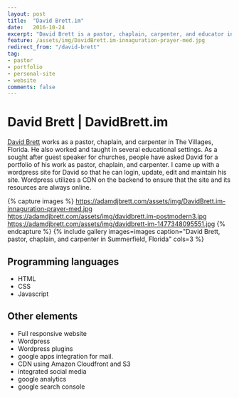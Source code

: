 ```yaml
---
layout: post
title:  "David Brett.im"
date:   2016-10-24
excerpt: "David Brett is a pastor, chaplain, carpenter, and educator in Central Florida."
feature: /assets/img/DavidBrett.im-innaguration-prayer-med.jpg
redirect_from: "/david-brett"
tag:
- pastor
- portfolio
- personal-site
- website
comments: false
---
```

<meta property="article:author" content="https://www.facebook.com/adamdjbrett" />

# David Brett | DavidBrett.im
[David Brett](http://davidbrett.im) works as a pastor, chaplain, and carpenter in The Villages, Florida. He also worked and taught in several educational settings. 
As a sought after guest speaker for churches, people have asked David for a portfolio of his work as pastor, chaplain, and carpenter. I came up with a wordpress site for David so that he can login, update, edit and maintain his site. Wordpress utilizes a CDN on the backend to ensure that the site and its resources are always online.

{% capture images %}
	https://adamdjbrett.com/assets/img/DavidBrett.im-innaguration-prayer-med.jpg
	https://adamdjbrett.com/assets/img/davidbrett.im-postmodern3.jpg
	https://adamdjbrett.com/assets/img/davidbrett-im-1477348095551.jpg
{% endcapture %}
{% include gallery images=images caption="David Brett, pastor, chaplain, and carpenter in Summerfield, Florida" cols=3 %}

## Programming languages
* HTML
* CSS
* Javascript


## Other elements
* Full responsive website
* Wordpress
* Wordpress plugins
* google apps integration for mail.
* CDN using Amazon Cloudfront and S3
* integrated social media
* google analytics
* google search console
